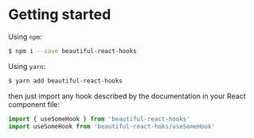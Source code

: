 # Getting started

Using `npm`:

```bash
$ npm i --save beautiful-react-hooks
```

Using `yarn`:

```bash 
$ yarn add beautiful-react-hooks
```

then just import any hook described by the documentation in your React component file:

```ts static
import { useSomeHook } from 'beautiful-react-hooks'
import useSomeHook from 'beautiful-react-hoks/useSomeHook'
```
